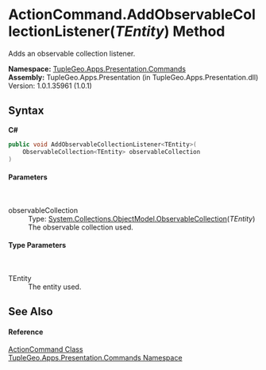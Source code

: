 # ActionCommand.AddObservableCollectionListener(*TEntity*) Method 
 

Adds an observable collection listener.

**Namespace:**&nbsp;<a href="N_TupleGeo_Apps_Presentation_Commands">TupleGeo.Apps.Presentation.Commands</a><br />**Assembly:**&nbsp;TupleGeo.Apps.Presentation (in TupleGeo.Apps.Presentation.dll) Version: 1.0.1.35961 (1.0.1)

## Syntax

**C#**<br />
``` C#
public void AddObservableCollectionListener<TEntity>(
	ObservableCollection<TEntity> observableCollection
)

```


#### Parameters
&nbsp;<dl><dt>observableCollection</dt><dd>Type: <a href="http://msdn2.microsoft.com/en-us/library/ms668604" target="_blank">System.Collections.ObjectModel.ObservableCollection</a>(*TEntity*)<br />The observable collection used.</dd></dl>

#### Type Parameters
&nbsp;<dl><dt>TEntity</dt><dd>The entity used.</dd></dl>

## See Also


#### Reference
<a href="T_TupleGeo_Apps_Presentation_Commands_ActionCommand">ActionCommand Class</a><br /><a href="N_TupleGeo_Apps_Presentation_Commands">TupleGeo.Apps.Presentation.Commands Namespace</a><br />